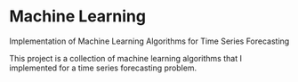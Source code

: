 # Machine Learning
Implementation of Machine Learning Algorithms for Time Series Forecasting

This project is a collection of machine learning algorithms that I implemented for a time series forecasting problem. 
